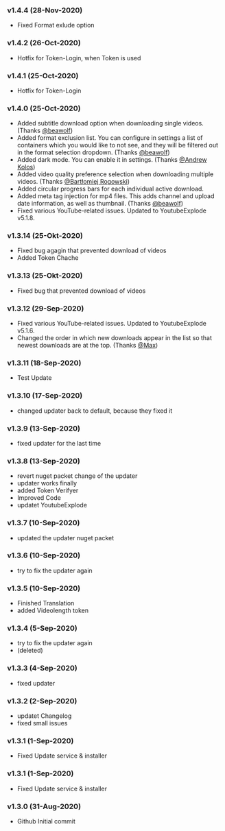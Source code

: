 ﻿### v1.4.4 (28-Nov-2020)
- Fixed Format exlude option

### v1.4.2 (26-Oct-2020)
- Hotfix for Token-Login, when Token is used

### v1.4.1 (25-Oct-2020)
- Hotfix for Token-Login

### v1.4.0 (25-Oct-2020)

- Added subtitle download option when downloading single videos. (Thanks [@beawolf](https://github.com/beawolf))
- Added format exclusion list. You can configure in settings a list of containers which you would like to not see, and they will be filtered out in the format selection dropdown. (Thanks [@beawolf](https://github.com/beawolf))
- Added dark mode. You can enable it in settings. (Thanks [@Andrew Kolos](https://github.com/andrewkolos))
- Added video quality preference selection when downloading multiple videos. (Thanks [@Bartłomiej Rogowski](https://github.com/brogowski))
- Added circular progress bars for each individual active download.
- Added meta tag injection for mp4 files. This adds channel and upload date information, as well as thumbnail. (Thanks [@beawolf](https://github.com/beawolf))
- Fixed various YouTube-related issues. Updated to YoutubeExplode v5.1.8.

### v1.3.14 (25-Okt-2020)

- Fixed bug agagin that prevented download of videos
- Added Token Chache

### v1.3.13 (25-Okt-2020)

- Fixed bug that prevented download of videos

### v1.3.12 (29-Sep-2020)

- Fixed various YouTube-related issues. Updated to YoutubeExplode v5.1.6.
- Changed the order in which new downloads appear in the list so that newest downloads are at the top. (Thanks [@Max](https://github.com/badijm))


### v1.3.11 (18-Sep-2020)

- Test Update


### v1.3.10 (17-Sep-2020)

- changed updater back to default, because they fixed it

### v1.3.9 (13-Sep-2020)

- fixed updater for the last time

### v1.3.8 (13-Sep-2020)

- revert nuget packet change of the updater
- updater works finally
- added Token Verifyer
- Improved Code
- updatet YoutubeExplode

### v1.3.7 (10-Sep-2020)

- updated the updater nuget packet

### v1.3.6 (10-Sep-2020)

- try to fix the updater again

### v1.3.5 (10-Sep-2020)

- Finished Translation
- added Videolength token

### v1.3.4 (5-Sep-2020)

- try to fix the updater again
- (deleted)

### v1.3.3 (4-Sep-2020)

- fixed updater

### v1.3.2 (2-Sep-2020)

- updatet Changelog
- fixed small issues

### v1.3.1 (1-Sep-2020)

- Fixed Update service & installer

### v1.3.1 (1-Sep-2020)

- Fixed Update service & installer

### v1.3.0 (31-Aug-2020)

- Github Initial commit
